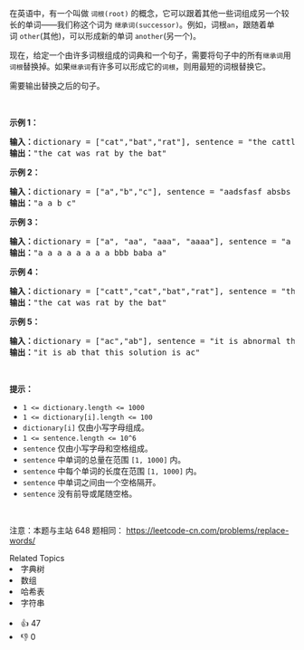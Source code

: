 <p>在英语中，有一个叫做&nbsp;<code>词根(root)</code> 的概念，它可以跟着其他一些词组成另一个较长的单词——我们称这个词为&nbsp;<code>继承词(successor)</code>。例如，词根<code>an</code>，跟随着单词&nbsp;<code>other</code>(其他)，可以形成新的单词&nbsp;<code>another</code>(另一个)。</p>

<p>现在，给定一个由许多词根组成的词典和一个句子，需要将句子中的所有<code>继承词</code>用<code>词根</code>替换掉。如果<code>继承词</code>有许多可以形成它的<code>词根</code>，则用最短的词根替换它。</p>

<p>需要输出替换之后的句子。</p>

<p>&nbsp;</p>

<p><strong>示例 1：</strong></p>

<pre>
<strong>输入：</strong>dictionary = ["cat","bat","rat"], sentence = "the cattle was rattled by the battery"
<strong>输出：</strong>"the cat was rat by the bat"
</pre>

<p><strong>示例 2：</strong></p>

<pre>
<strong>输入：</strong>dictionary = ["a","b","c"], sentence = "aadsfasf absbs bbab cadsfafs"
<strong>输出：</strong>"a a b c"
</pre>

<p><strong>示例 3：</strong></p>

<pre>
<strong>输入：</strong>dictionary = ["a", "aa", "aaa", "aaaa"], sentence = "a aa a aaaa aaa aaa aaa aaaaaa bbb baba ababa"
<strong>输出：</strong>"a a a a a a a a bbb baba a"
</pre>

<p><strong>示例 4：</strong></p>

<pre>
<strong>输入：</strong>dictionary = ["catt","cat","bat","rat"], sentence = "the cattle was rattled by the battery"
<strong>输出：</strong>"the cat was rat by the bat"
</pre>

<p><strong>示例 5：</strong></p>

<pre>
<strong>输入：</strong>dictionary = ["ac","ab"], sentence = "it is abnormal that this solution is accepted"
<strong>输出：</strong>"it is ab that this solution is ac"
</pre>

<p>&nbsp;</p>

<p><strong>提示：</strong></p>

<ul> 
 <li><code>1 &lt;= dictionary.length&nbsp;&lt;= 1000</code></li> 
 <li><code>1 &lt;= dictionary[i].length &lt;= 100</code></li> 
 <li><code>dictionary[i]</code>&nbsp;仅由小写字母组成。</li> 
 <li><code>1 &lt;= sentence.length &lt;= 10^6</code></li> 
 <li><code>sentence</code>&nbsp;仅由小写字母和空格组成。</li> 
 <li><code>sentence</code> 中单词的总量在范围 <code>[1, 1000]</code> 内。</li> 
 <li><code>sentence</code> 中每个单词的长度在范围 <code>[1, 1000]</code> 内。</li> 
 <li><code>sentence</code> 中单词之间由一个空格隔开。</li> 
 <li><code>sentence</code>&nbsp;没有前导或尾随空格。</li> 
</ul>

<p>&nbsp;</p>

<p>
 <meta charset="UTF-8" />注意：本题与主站 648&nbsp;题相同：&nbsp;<a href="https://leetcode-cn.com/problems/replace-words/">https://leetcode-cn.com/problems/replace-words/</a></p>

<div><div>Related Topics</div><div><li>字典树</li><li>数组</li><li>哈希表</li><li>字符串</li></div></div><br><div><li>👍 47</li><li>👎 0</li></div>